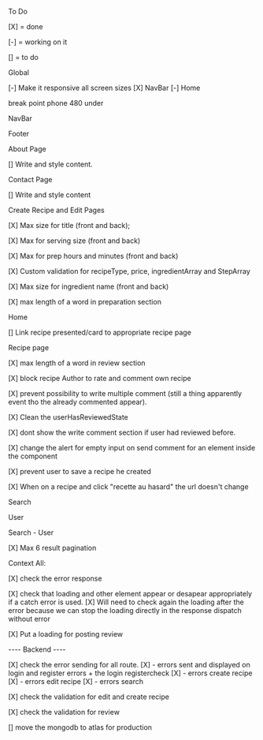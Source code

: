 To Do

[X] = done 

[-] = working on it 

[] = to do 

Global

[-] Make it responsive all screen sizes
    [X] NavBar
    [-] Home

break point phone 480 under

NavBar

Footer

About Page

[] Write and style content.

Contact Page

[] Write and style content

Create Recipe and Edit Pages

[X] Max size for title (front and back); 

[X] Max for serving size (front and back) 

[X] Max for prep hours and minutes (front and back) 

[X] Custom validation for recipeType, price, ingredientArray and StepArray

[X] Max size for ingredient name (front and back) 

[X] max length of a word in preparation section 

Home

[] Link recipe presented/card to appropriate recipe page 

Recipe page

[X] max length of a word in review section 

[X] block recipe Author to rate and comment own recipe 

[X] prevent possibility to write multiple comment (still a thing apparently event tho the already commented appear). 

[X] Clean the userHasReviewedState 

[X] dont show the write comment section if user had reviewed before. 

[X] change the alert for empty input on send comment for an element inside the component 

[X] prevent user to save a recipe he created 

[X] When on a recipe and click "recette au hasard" the url doesn't change

Search

User

Search - User

[X] Max 6 result pagination

Context All:

[X] check the error response 

[X] check that loading and other element appear or desapear appropriately if a catch error is used. 
[X] Will need to check again the loading after the error because we can stop the loading directly in the response dispatch without error

[X] Put a loading for posting review


---- Backend ----

[X] check the error sending for all route.
    [X] - errors sent and displayed on login and register errors + the login registercheck
    [X] -  errors create recipe
    [X] -  errors edit recipe
    [X] - errors search

[X] check the validation for edit and create recipe 

[X] check the validation for review

[] move the mongodb to atlas for production 

